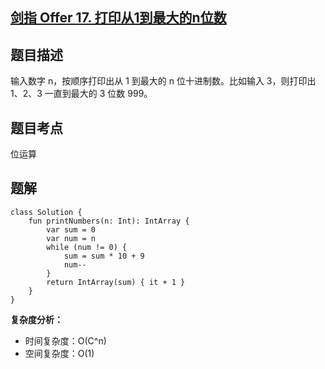 ## [剑指 Offer 17. 打印从1到最大的n位数](https://leetcode.cn/problems/da-yin-cong-1dao-zui-da-de-nwei-shu-lcof/description/?favorite=xb9nqhhg)

## 题目描述

输入数字 n，按顺序打印出从 1 到最大的 n 位十进制数。比如输入 3，则打印出 1、2、3 一直到最大的 3 位数 999。

## 题目考点

位运算

## 题解
 
```
class Solution {
    fun printNumbers(n: Int): IntArray {
        var sum = 0
        var num = n
        while (num != 0) {
            sum = sum * 10 + 9
            num--
        }
        return IntArray(sum) { it + 1 }
    }
}
```

**复杂度分析：**

- 时间复杂度：O(C^n)
- 空间复杂度：O(1)
